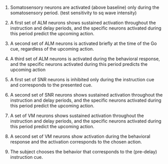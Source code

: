 
1. Somatosensory neurons are activated (above baseline) only during the somatosensory period. (test sensitivity to sq wave intensity)

2. A first set of ALM neurons shows sustained activation throughout the instruction and delay periods, and the specific neurons activated during this period predict the upcoming action.

3. A second set of ALM neurons is activated briefly at the time of the Go cue, regardless of the upcoming action.

4. A third set of ALM neurons is activated during the behavioral response, and the specific neurons activated during this period predicts the upcoming action

5. A first set of SNR neurons is inhibited only during the instruction cue and corresponds to the presented cue.

6. A second set of SNR neurons shows sustained activation throughout the instruction and delay periods, and the specific neurons activated during this period predict the upcoming action.

7. A set of VM neurons shows sustained activation throughout the instruction and delay periods, and the specific neurons activated during this period predict the upcoming action.

8. A second set of VM neurons show activation during the behavioral response and the activation corresponds to the chosen action.

9. The subject chooses the behavior that corresponds to the (pre-delay) instruction cue.